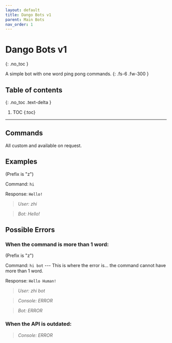 ```yaml
---
layout: default
title: Dango Bots v1
parent: Main Bots
nav_order: 1
---
```


# Dango Bots v1
{: .no_toc }

A simple bot with one word ping pong commands.
{: .fs-6 .fw-300 }

## Table of contents
{: .no_toc .text-delta }

1. TOC
{:toc}

---

## Commands

All custom and available on request.

## Examples

(Prefix is "z")

Command: `hi`

Response: `Hello!`

> *User: zhi*

> *Bot: Hello!*

## Possible Errors

### When the command is more than 1 word:

(Prefix is "z")

Command: `hi bot` --- This is where the error is... the command cannot have more than 1 word.

Response: `Hello Human!`

> *User: zhi bot*

> *Console: ERROR*

> *Bot: ERROR*

### When the API is outdated:

> *Console: ERROR*
